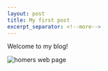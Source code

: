 ```yaml
---
layout: post
title: My first post
excerpt_separator: <!--more-->
---
```


Welcome to my blog!
<!--more-->

![homers web page](https://i.giphy.com/media/fJKG1UTK7k64w/giphy.webp)
